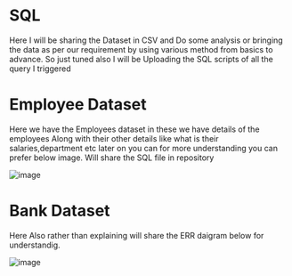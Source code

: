 # SQL
Here I will be sharing the Dataset in CSV and Do some analysis or bringing the data as per
our requirement by using various method from basics to advance. So just tuned also I will 
be Uploading the SQL scripts of all the query I triggered

# Employee Dataset
Here we have the Employees dataset in these we have details of the employees Along with
their other details like what is their salaries,department etc later on you can for more
understanding you can prefer below image. Will share the SQL file in repository

![image](https://user-images.githubusercontent.com/104570975/222703311-38c178b7-8e32-4e9e-9b9c-58e7e210650d.png)

# Bank Dataset

Here Also rather than explaining will share the ERR daigram below for understandig.

![image](https://user-images.githubusercontent.com/104570975/222707648-48f8df3f-0532-4558-a5e7-1eac5cb2b76b.png)


